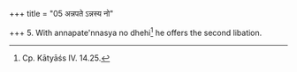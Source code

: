 +++
title = "05 अन्नपते ऽन्नस्य नो"

+++
5. With annapate'nnasya no dhehi[^1] he offers the second libation.  

[^1]: Cp. Kātyāśs IV. 14.25.
